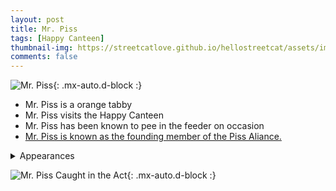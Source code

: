 ```yaml
---
layout: post
title: Mr. Piss
tags: [Happy Canteen]
thumbnail-img: https://streetcatlove.github.io/hellostreetcat/assets/img/mr_piss.png
comments: false
---
```


![Mr. Piss](https://streetcatlove.github.io/hellostreetcat/assets/img/mr_piss.png){: .mx-auto.d-block :}

* Mr. Piss is a orange tabby
* Mr. Piss visits the Happy Canteen
* Mr. Piss has been known to pee in the feeder on occasion
* [Mr. Piss is known as the founding member of the Piss Aliance.](/hellostreetcat/piss_alliance)

<details>
<summary>Appearances</summary>
<ul>
	<li><a href="https://youtu.be/0udRQVd5fmg?t=15340">3/14/2024 10:54</a></li>
	<li><a href="https://youtu.be/btkipy1qRDc?t=11175">4/3/2024 15:05</a></li>
</ul>
</details>

![Mr. Piss Caught in the Act](https://streetcatlove.github.io/hellostreetcat/assets/img/mr_piss0.png){: .mx-auto.d-block :}
